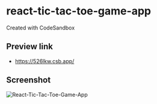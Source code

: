 # react-tic-tac-toe-game-app
Created with CodeSandbox

## Preview link
- https://526lkw.csb.app/

## Screenshot
![React-Tic-Tac-Toe-Game-App](https://github.com/NishaVijai/react-tic-tac-toe-game-app/assets/26595961/857da5b2-bb07-4121-beab-b69ab81c3183)
